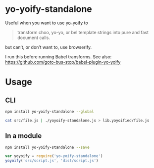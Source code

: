 # yo-yoify-standalone

Useful when you want to use [yo-yoify](https://github.com/shama/yo-yoify) to

> transform choo, yo-yo, or bel template strings into pure and fast document calls.

but can’t, or don’t want to, use browserify.

I run this before running Babel transforms. See also: https://github.com/goto-bus-stop/babel-plugin-yo-yoify

# Usage

## CLI

```sh
npm install yo-yoify-standalone --global

cat src/file.js | ./yoyoify-standalone.js > lib.yoyoified/file.js
```

## In a module

```sh
npm install yo-yoify-standalone --save
```

```js
var yoyoify = require('yo-yoify-standalone')
yoyoify('src/script.js', 'dist/script.js')
```
